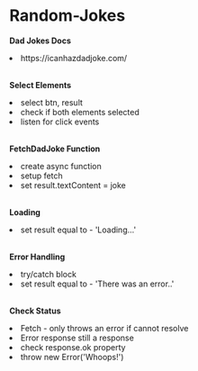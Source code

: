 # Random-Jokes
<b>Dad Jokes Docs</b>
<li>https://icanhazdadjoke.com/</li><br>

<b>Select Elements</b>
<li>select btn, result</li>
<li>check if both elements selected</li>
<li>listen for click events</li><br>

<b>FetchDadJoke Function</b>
<li>create async function</li>
<li>setup fetch</li>
<li>set result.textContent = joke</li><br>

<b>Loading</b>
<li>set result equal to - 'Loading...'</li><br>

<b>Error Handling</b>
<li>try/catch block</li>
<li>set result equal to - 'There was an error..'</li><br>

<b>Check Status</b>
<li>Fetch - only throws an error if cannot resolve</li>
<li>Error response still a response</li>
<li>check response.ok property</li>
<li>throw new Error('Whoops!')</li><br>
